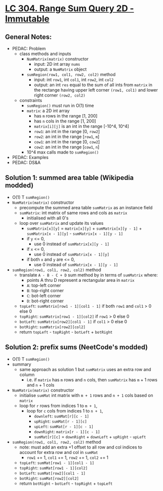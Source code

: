 # [LC 304. Range Sum Query 2D - Immutable](https://leetcode.com/problems/range-sum-query-2d-immutable/)

## General Notes:

- PEDAC: Problem
  - class methods and inputs
    - `NumMatrix(matrix)` constructor
      - input: 2D int array `nums`
      - output: a `NumMatrix` object
    - `sumRegion(row1, col1, row2, col2)` method
      - input: int `row1`, int `col1`, int `row2`, int `col2`
      - output: an int `res` equal to the sum of all ints from `matrix` in the rectange having upper left corner `(row1, col1)` and lower right corner `(row2, col2)`
  - constraints
    - `sumRegion()` must run in O(1) time
    - `matrix`: a 2D int array
      - has `m` rows in the range \[1, 200]
      - has `n` cols in the range \[1, 200]
      - `matrix[i][j]` is an int in the range \[-10^4, 10^4]
      - `row1`: an int in the range \[0, `row2`]
      - `row2`: an int in the range \[`row1`, `m`]
      - `cow1`: an int in the range \[0, `cow2`]
      - `cow2`: an int in the range \[`cow1`, `n`]
    - 10^4 max calls made to `sumRegion()`
- PEDAC: Examples
- PEDAC: DS&A

## Solution 1: summed area table (Wikipedia modded)

- O(1) T `sumRegion()`
- `NumMatrix(matrix)` constructor
  - precompute the summed area table `sumMatrix` as an instance field
  - `sumMatrix`: int matrix of same rows and cols as `matrix`
    - initialised with all 0's
  - loop over `sumMatrix` and update its values
    - `sumMatrix[x][y]` = `matrix[x][y]` + `sumMatrix[x][y - 1]` + `sumMatrix[x - 1][y]` - `sumMatrix[x - 1][y - 1]`
    - if `y` <= 0,
      - use 0 instead of `sumMatrix[x][y - 1]`
    - if `x` <= 0,
      - use 0 instead of `sumMatrix[x - 1][y]`
    - if both `x` and `y` are <= 0,
      - use 0 instead of `sumMatrix[x - 1][y - 1]`
- `sumRegion(row1, col1, row2, col2)` method
  - translate `A - B - C + D` sum method by in terms of `sumMatrix` where:
    - points A thru D represent a rectangular area in `matrix`
    - `A`: top-left corner
    - `B`: top-right corner
    - `C`: bot-left corner
    - `D`: bot-right corner
  - `topLeft`: `sumMatrix[row1 - 1][col1 - 1]` if both `row1` and `col1` > 0 else 0
  - `topRight`: `sumMatrix[row1 - 1][col2]` if `row1` > 0 else 0
  - `botLeft`: `sumMatrix[row2][col1 - 1]` if `col1` > 0 else 0
  - `botRight`: `sumMatrix[row2][col2]`
  - return `topLeft` - `topRight` - `botLeft` + `botRight`

## Solution 2: prefix sums (NeetCode's modded)

- O(1) T `sumRegion()`
- summary
  - same approach as solution 1 but `sumMatrix` uses an extra row and column
    - i.e. if `matrix` has `m` rows and `n` cols, then `sumMatrix` has `m` + 1 rows and `n` + 1 cols
- `NumMatrix(matrix)` constructor
  - initialise `sumMat` int matrix with `m + 1` rows and `n + 1` cols based on `matrix`
  - loop for `r` rows from indices 1 to `m + 1`,
    - loop for `c` cols from indices 1 to `n + 1`,
      - `downleft`: `sumMat[r][c - 1]`
      - `upRight`: `sumMat[r - 1][c]`
      - `upLeft`: `sumMat[r - 1][c - 1]`
      - `downRight`: `matrix[r - 1][c - 1]`
      - `sumMat[r][c]` = `downRight` + `downLeft` + `upRight` - `upLeft`
- `sumRegion(row1, col1, row2, col2)` method
  - note: must add an extra +1 offset to all row and col indices to account for extra row and col in `sumMat`
    - `row1` += 1, `col1` += 1, `row2` += 1, `col2` += 1
  - `topLeft`: `sumMat[row1 - 1][col1 - 1]`
  - `topRight`: `sumMat[row1 - 1][col2]`
  - `botLeft`: `sumMat[row2][col1 - 1]`
  - `botRight`: `sumMat[row2][col2]`
  - return `botRight` - `botLeft` - `topRight` + `topLeft`
